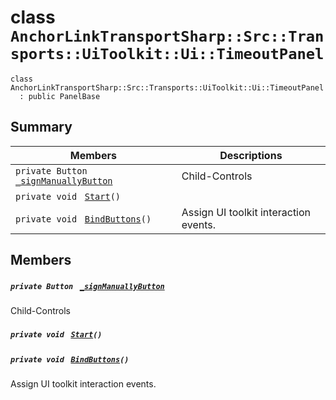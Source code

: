 # class `AnchorLinkTransportSharp::Src::Transports::UiToolkit::Ui::TimeoutPanel` 

```
class AnchorLinkTransportSharp::Src::Transports::UiToolkit::Ui::TimeoutPanel
  : public PanelBase
```

## Summary

 Members                                | Descriptions                                
----------------------------------------|---------------------------------------------
`private Button ` [`_signManuallyButton`](#class_anchor_link_transport_sharp_1_1_src_1_1_transports_1_1_ui_toolkit_1_1_ui_1_1_timeout_panel_1a484740db4590105b37c00e30f9284137) | Child-Controls
`private void ` [`Start`](#class_anchor_link_transport_sharp_1_1_src_1_1_transports_1_1_ui_toolkit_1_1_ui_1_1_timeout_panel_1a07aaf1227e4d645f15e0a964f54ef291)`()` | 
`private void ` [`BindButtons`](#class_anchor_link_transport_sharp_1_1_src_1_1_transports_1_1_ui_toolkit_1_1_ui_1_1_timeout_panel_1ac0a62408f7b64fe84a8a710e7119b60b)`()` | Assign UI toolkit interaction events.

## Members

##### `private Button ` [`_signManuallyButton`](#class_anchor_link_transport_sharp_1_1_src_1_1_transports_1_1_ui_toolkit_1_1_ui_1_1_timeout_panel_1a484740db4590105b37c00e30f9284137) 

Child-Controls

##### `private void ` [`Start`](#class_anchor_link_transport_sharp_1_1_src_1_1_transports_1_1_ui_toolkit_1_1_ui_1_1_timeout_panel_1a07aaf1227e4d645f15e0a964f54ef291)`()` 

##### `private void ` [`BindButtons`](#class_anchor_link_transport_sharp_1_1_src_1_1_transports_1_1_ui_toolkit_1_1_ui_1_1_timeout_panel_1ac0a62408f7b64fe84a8a710e7119b60b)`()` 

Assign UI toolkit interaction events.

